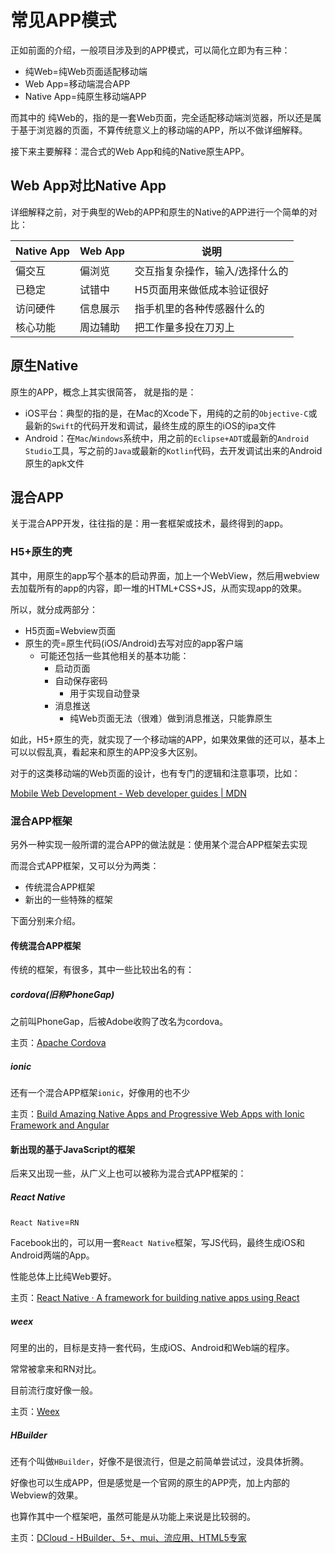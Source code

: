# 常见APP模式

正如前面的介绍，一般项目涉及到的APP模式，可以简化立即为有三种：

* 纯Web=纯Web页面适配移动端
* Web App=移动端混合APP
* Native App=纯原生移动端APP

而其中的 纯Web的，指的是一套Web页面，完全适配移动端浏览器，所以还是属于基于浏览器的页面，不算传统意义上的移动端的APP，所以不做详细解释。

接下来主要解释：混合式的Web App和纯的Native原生APP。

## Web App对比Native App

详细解释之前，对于典型的Web的APP和原生的Native的APP进行一个简单的对比：

| Native App | Web App | 说明 |
| ---------- | ------- | --- |
| 偏交互 | 偏浏览 | 交互指复杂操作，输入/选择什么的 |
| 已稳定 | 试错中 | H5页面用来做低成本验证很好 |
| 访问硬件 |信息展示 | 指手机里的各种传感器什么的 |
| 核心功能 | 周边辅助 | 把工作量多投在刀刃上 |

## 原生Native

原生的APP，概念上其实很简答， 就是指的是：

* iOS平台：典型的指的是，在Mac的Xcode下，用纯的之前的`Objective-C`或最新的`Swift`的代码开发和调试，最终生成的原生的iOS的ipa文件
* Android：在`Mac`/`Windows`系统中，用之前的`Eclipse+ADT`或最新的`Android Studio`工具，写之前的`Java`或最新的`Kotlin`代码，去开发调试出来的Android原生的apk文件

## 混合APP

关于混合APP开发，往往指的是：用一套框架或技术，最终得到的app。

### H5+原生的壳

其中，用原生的app写个基本的启动界面，加上一个WebView，然后用webview去加载所有的app的内容，即一堆的HTML+CSS+JS，从而实现app的效果。

所以，就分成两部分：

* H5页面=Webview页面
* 原生的壳=原生代码(iOS/Android)去写对应的app客户端
  * 可能还包括一些其他相关的基本功能：
    * 启动页面
    * 自动保存密码
      * 用于实现自动登录
    * 消息推送
      * 纯Web页面无法（很难）做到消息推送，只能靠原生

如此，H5+原生的壳，就实现了一个移动端的APP，如果效果做的还可以，基本上可以以假乱真，看起来和原生的APP没多大区别。

对于的这类移动端的Web页面的设计，也有专门的逻辑和注意事项，比如：

[Mobile Web Development - Web developer guides | MDN](https://developer.mozilla.org/en-US/docs/Web/Guide/Mobile)

### 混合APP框架

另外一种实现一般所谓的混合APP的做法就是：使用某个混合APP框架去实现

而混合式APP框架，又可以分为两类：

* 传统混合APP框架
* 新出的一些特殊的框架

下面分别来介绍。

#### 传统混合APP框架

传统的框架，有很多，其中一些比较出名的有：

##### cordova(旧称PhoneGap)

之前叫PhoneGap，后被Adobe收购了改名为cordova。

主页：[Apache Cordova](https://cordova.apache.org)

##### ionic

还有一个混合APP框架`ionic`，好像用的也不少

主页：[Build Amazing Native Apps and Progressive Web Apps with Ionic Framework and Angular](https://ionicframework.com)

#### 新出现的基于JavaScript的框架

后来又出现一些，从广义上也可以被称为混合式APP框架的：

##### React Native

`React Native`=`RN`

Facebook出的，可以用一套`React Native`框架，写JS代码，最终生成iOS和Android两端的App。

性能总体上比纯Web要好。

主页：[React Native · A framework for building native apps using React](https://facebook.github.io/react-native/)

##### weex

阿里的出的，目标是支持一套代码，生成iOS、Android和Web端的程序。

常常被拿来和RN对比。

目前流行度好像一般。

主页：[Weex](https://weex.apache.org)

##### HBuilder

还有个叫做`HBuilder`，好像不是很流行，但是之前简单尝试过，没具体折腾。

好像也可以生成APP，但是感觉是一个官网的原生的APP壳，加上内部的Webview的效果。

也算作其中一个框架吧，虽然可能是从功能上来说是比较弱的。

主页：[DCloud - HBuilder、5+、mui、流应用、HTML5专家](http://www.dcloud.io)
